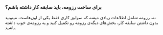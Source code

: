 
### برای ساخت رزومه، باید سابقه کار داشته باشم؟ ###
نه. رزومه شامل اطلاعات زیادی میشه که سوابق کاری فقط یکی از اون‌هاست. میتونید بدون داشتن سابقه کار، بخش‌های دیگه‌ی رزومه رو تکمیل کنید و یه رزومه‌ی خوب داشته باشید.
